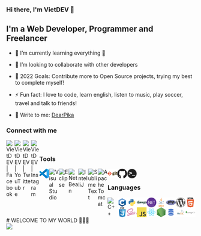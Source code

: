 ### Hi there, I'm VietDEV 👋 

## I'm a Web Developer, Programmer and Freelancer

- 🌱 I’m currently learning everything 🤣
- 👯 I’m looking to collaborate with other developers
- 🥅 2022 Goals: Contribute more to Open Source projects, trying my best to complete myself!
- ⚡ Fun fact: I love to code, learn english, listen to music, play soccer, travel and talk to friends!
 
- 📩 Write to me:  <a href = "bit.ly/DearPika"> DearPika </a>

### Connect with me
[<img align="left" alt="VietDEV | Facebook" width="22px" src="https://cdn.jsdelivr.net/npm/simple-icons@v3/icons/facebook.svg" />][facebook]
[<img align="left" alt="VietDEV | YouTube" width="22px" src="https://cdn.jsdelivr.net/npm/simple-icons@v3/icons/youtube.svg" />][youtube]
[<img align="left" alt="VietDEV | Twitter" width="22px" src="https://cdn.jsdelivr.net/npm/simple-icons@v3/icons/twitter.svg" />][twitter]
[<img align="left" alt="VietDEV | Instagram" width="22px" src="https://cdn.jsdelivr.net/npm/simple-icons@v3/icons/instagram.svg" />][instagram]
<br />

### Tools
<div>
   <img align="left" alt="Visual Studio Code" width="26px" src="https://raw.githubusercontent.com/github/explore/80688e429a7d4ef2fca1e82350fe8e3517d3494d/topics/visual-studio-code/visual-studio-code.png"/>
   <img align="left" alt="Visual Studio" width="26px" src="https://upload.wikimedia.org/wikipedia/commons/thumb/5/59/Visual_Studio_Icon_2019.svg/1200px-Visual_Studio_Icon_2019.svg.png" />
   <img align="left" alt="Eclipse" width="26px" src="https://encrypted-tbn0.gstatic.com/images?q=tbn:ANd9GcQoplvdrNz7E5z9yTlnIHMopQKhjOIUFnY5dhue12svVcqvgtm46a5lC1ePEjJD3MGcQgE&usqp=CAU" />
   <img align="left" alt="NetBean" width="26px" src="https://upload.wikimedia.org/wikipedia/commons/thumb/9/98/Apache_NetBeans_Logo.svg/1776px-Apache_NetBeans_Logo.svg.png" />
   <img align="left" alt="IntelliJ" width="26px" src="https://upload.wikimedia.org/wikipedia/commons/thumb/9/9c/IntelliJ_IDEA_Icon.svg/1024px-IntelliJ_IDEA_Icon.svg.png" />
   <img align="left" alt="Sublime Text" width="26px" src="https://pngset.com/images/sublime-text-icon-label-symbol-logo-trademark-transparent-png-666171.png" />
   <img align="left" alt="Apache Tomcat" width="26px" src="https://upload.wikimedia.org/wikipedia/commons/thumb/f/fe/Apache_Tomcat_logo.svg/1200px-Apache_Tomcat_logo.svg.png" />
   <img align="left" alt="Git" width="26px" src="https://raw.githubusercontent.com/github/explore/80688e429a7d4ef2fca1e82350fe8e3517d3494d/topics/git/git.png" />
   <img align="left" alt="GitHub" width="26px" src="https://raw.githubusercontent.com/github/explore/78df643247d429f6cc873026c0622819ad797942/topics/github/github.png" />
   <img align="left" alt="Terminal" width="26px" src="https://raw.githubusercontent.com/github/explore/80688e429a7d4ef2fca1e82350fe8e3517d3494d/topics/terminal/terminal.png" />
</div>
<br />

### Languages
<div>
   <img align="left" alt="C++" width="26px" src="https://banner2.cleanpng.com/20180418/glq/kisspng-the-c-programming-language-computer-programming-programming-5ad7395d4c2638.9232807315240543653119.jpg" />
   <img align="left" alt="C" width="26px" src="https://raw.githubusercontent.com/github/explore/80688e429a7d4ef2fca1e82350fe8e3517d3494d/topics/c/c.png" />
   <img align="left" alt="Python" width="26px" src="https://raw.githubusercontent.com/github/explore/80688e429a7d4ef2fca1e82350fe8e3517d3494d/topics/python/python.png" />
   <img align="left" alt="Django" width="26px" src="https://raw.githubusercontent.com/github/explore/80688e429a7d4ef2fca1e82350fe8e3517d3494d/topics/django/django.png" />
   <img align="left" alt=".NET" width="26px" src="https://raw.githubusercontent.com/github/explore/80688e429a7d4ef2fca1e82350fe8e3517d3494d/topics/dotnet/dotnet.png" />
   <img align="left" alt="Java" width="26px" src="https://raw.githubusercontent.com/github/explore/80688e429a7d4ef2fca1e82350fe8e3517d3494d/topics/java/java.png" />
   <img align="left" alt="PHP" width="26px" src="https://raw.githubusercontent.com/github/explore/80688e429a7d4ef2fca1e82350fe8e3517d3494d/topics/php/php.png" /> 
   <img align="left" alt="Wordpress" width="26px" src="https://raw.githubusercontent.com/github/explore/80688e429a7d4ef2fca1e82350fe8e3517d3494d/topics/wordpress/wordpress.png" />
</div>

<div>
   <img align="left" alt="HTML5" width="26px" src="https://raw.githubusercontent.com/github/explore/80688e429a7d4ef2fca1e82350fe8e3517d3494d/topics/html/html.png" />
   <img align="left" alt="CSS3" width="26px" src="https://raw.githubusercontent.com/github/explore/80688e429a7d4ef2fca1e82350fe8e3517d3494d/topics/css/css.png" />
   <img align="left" alt="Sass" width="26px" src="https://raw.githubusercontent.com/github/explore/80688e429a7d4ef2fca1e82350fe8e3517d3494d/topics/sass/sass.png" />
   <img align="left" alt="JS" width="26px" src="https://raw.githubusercontent.com/github/explore/80688e429a7d4ef2fca1e82350fe8e3517d3494d/topics/javascript/javascript.png" />
   <img align="left" alt="React" width="26px" src="https://raw.githubusercontent.com/github/explore/80688e429a7d4ef2fca1e82350fe8e3517d3494d/topics/react/react.png" />
   <img align="left" alt="Node.js" width="26px" src="https://raw.githubusercontent.com/github/explore/80688e429a7d4ef2fca1e82350fe8e3517d3494d/topics/nodejs/nodejs.png" />
   <img align="left" alt="SQL" width="26px" src="https://raw.githubusercontent.com/github/explore/80688e429a7d4ef2fca1e82350fe8e3517d3494d/topics/sql/sql.png" />
   <img align="left" alt="MySQL" width="26px" src="https://raw.githubusercontent.com/github/explore/80688e429a7d4ef2fca1e82350fe8e3517d3494d/topics/mysql/mysql.png" />
   <img align="left" alt="MongoDB" width="26px" src="https://raw.githubusercontent.com/github/explore/80688e429a7d4ef2fca1e82350fe8e3517d3494d/topics/mongodb/mongodb.png" />
</div>

[facebook]: https://www.facebook.com/tranviet0710/
[twitter]: https://twitter.com/TrnCngVit2
[instagram]: https://www.instagram.com/tranviet._.0710/
[youtube]: https://www.youtube.com/channel/UCi9quT0sJSgsd6n48SDKi8g

<br />
# WELCOME TO MY WORLD 💓💓💓

<br />
<img src = "https://github-readme-stats.vercel.app/api?username=pikapika0710&count_private=true"/>

